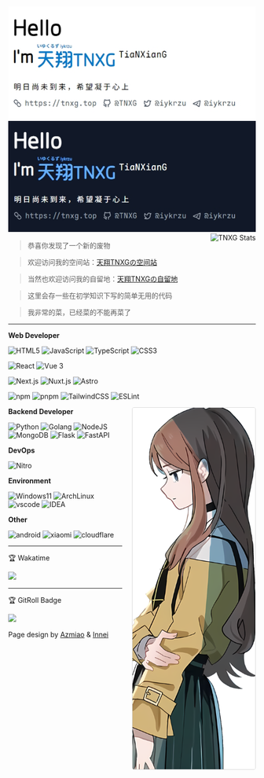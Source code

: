 <a href="https://tnxg.top/#gh-light-mode-only">
  <img src="/banner/light.jpeg?#gh-light-mode-only" alt="Light Mode Banner">
</a>
<a href="https://tnxg.top/#gh-dark-mode-only">
  <img src="/banner/dark.jpeg?#gh-dark-mode-only" alt="Dark Mode Banner">
</a>

<a href="https://github.com/TNXG">
  <img align="right" src="https://github-readme-stats-azmiao.vercel.app/api?username=TNXG&theme=buefy&show_icons=true&count_private=true" alt="TNXG Stats" />
</a>

> 恭喜你发现了一个新的废物  

> 欢迎访问我的空间站：<a href="https://tnxgmoe.com" target="_blank">天翔TNXGの空间站</a>  

> 当然也欢迎访问我的自留地：<a href="https://tnxg.top" target="_blank">天翔TNXGの自留地</a> 

> 这里会存一些在初学知识下写的简单无用的代码 

> 我非常的菜，已经菜的不能再菜了

----

**Web Developer**

<p>
  <!-- 语言 -->
  <img alt="HTML5" src="https://img.shields.io/badge/-HTML5-E34F26?style=flat-square&logo=html5&logoColor=white" />
  <img alt="JavaScript" src="https://img.shields.io/badge/-JavaScript-F7DF1E?style=flat-square&logo=javascript&logoColor=white" />
  <img alt="TypeScript" src="https://img.shields.io/badge/-TypeScript-3178C6?style=flat-square&logo=typescript&logoColor=white" />
  <img alt="CSS3" src="https://img.shields.io/badge/-CSS3-1572B6?style=flat-square&logo=css3&logoColor=white" />
</p>

<p>
  <!-- JavaScript框架 -->
  <img alt="React" src="https://img.shields.io/badge/-React-61DAFB?style=flat-square&logo=react&logoColor=black" />
  <img alt="Vue 3" src="https://img.shields.io/badge/-Vue-5BA17F?style=flat-square&logo=vue.js&logoColor=white" />
</p>

<p>
  <!-- SSR框架 -->
  <img alt="Next.js" src="https://img.shields.io/badge/-Next.js-000000?style=flat-square&logo=next.js&logoColor=white" />
  <img alt="Nuxt.js" src="https://img.shields.io/badge/-Nuxt.js-00DC82?style=flat-square&logo=nuxt&logoColor=white" />
  <img alt="Astro" src="https://img.shields.io/badge/-Astro-FF5D01?style=flat-square&logo=astro&logoColor=white" />
</p>

<p>
  <!-- 工具 -->
  <img alt="npm" src="https://img.shields.io/badge/-NPM-CB3837?style=flat-square&logo=npm&logoColor=white" />
  <img alt="pnpm" src="https://img.shields.io/badge/-pnpm-F69220?style=flat-square&logo=pnpm&logoColor=white" />
  <img alt="TailwindCSS" src="https://img.shields.io/badge/-tailwindcss-50B3D0?style=flat-square&logo=tailwindcss&logoColor=white" />
  <img alt="ESLint" src="https://img.shields.io/badge/-ESLint-4B32C3?style=flat-square&logo=eslint&logoColor=white" />
</p>

<img align="right" style="float: right; width: 250px;margin: 0 0 20px 20px;border: 1px solid #d9d9d9;border-radius: 4px;" alt="Soyorin" src="/banner/MyGo!!!!!_Kaisou_Soyo.nst.png" />

**Backend Developer**

<p>
  <img alt="Python" src="https://img.shields.io/badge/-Python-3776AB?style=flat-square&logo=python&logoColor=white" />
  <img alt="Golang" src="https://img.shields.io/badge/-GO-00ADD8?style=flat-square&logo=go&logoColor=white" />
  <img alt="NodeJS" src="https://img.shields.io/badge/-NodeJS-43853d?style=flat-square&logo=Node.js&logoColor=white" />
  <img alt="MongoDB" src="https://img.shields.io/badge/-MongoDB-13aa52?style=flat-square&logo=mongodb&logoColor=white" />
  <img alt="Flask" src="https://img.shields.io/badge/-Flask-000000?style=flat-square&logo=flask&logoColor=white" />
  <img alt="FastAPI" src="https://img.shields.io/badge/-FastAPI-009688?style=flat-square&logo=fastapi&logoColor=white" />
</p>

**DevOps**

<p>
  <img alt="Nitro" src="https://img.shields.io/badge/-Nitro-FF4F00?style=flat-square&logo=nitro&logoColor=white" />
</p>

**Environment**

<p>
  <img alt="Windows11" src="https://img.shields.io/badge/Windows-11-0078D6?style=flat-square&logo=windows" />
  <img alt="ArchLinux" src="https://img.shields.io/badge/-ArchLinux-1793D1?style=flat-square&logo=archlinux&logoColor=white" />
  <img alt="vscode" src="https://img.shields.io/badge/Visual%20Studio%20Code-blue?style=flat-square&logo=visual-studio-code&logoColor=ffffff" />
  <img alt="IDEA" src="https://img.shields.io/badge/IntelliJ%20IDEA-000000?style=flat-square&logo=intellij-idea&logoColor=ffffff" />
</p>

**Other**

<p>
  <img alt="android" src="https://img.shields.io/badge/Android-15-00E886?style=flat-square&logo=Android" />
  <img alt="xiaomi" src="https://img.shields.io/badge/Xiaomi-Redmi%20K60%20PRO-FF6700?style=flat-square&logo=Xiaomi" />
  <img alt="cloudflare" src="https://img.shields.io/badge/CloudFlare-F38020?style=flat-square&logo=CloudFlare&logoColor=ffffff" />
</p>

----
🏆 Wakatime

[![](https://wakatime.com/share/@TNXG/d02e03cf-37e4-4415-9226-87ff79d40804.svg)](https://wakatime.com/@tnxg)

----

🏆 GitRoll Badge

[![](https://gitroll.io/api/badges/profiles/v1/uVLBlIP0Y02ZTBCRNmf7EeTjJWTp1)](https://gitroll.io/profile/uVLBlIP0Y02ZTBCRNmf7EeTjJWTp1)


Page design by [Azmiao](https://github.com/azmiao/azmiao/) & [Innei](https://github.com/Innei/Innei/)
